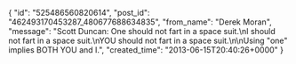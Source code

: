  {
   "id": "525486560820614",
   "post_id": "462493170453287_480677688634835",
   "from_name": "Derek Moran",
   "message": "Scott Duncan: One should not fart in a space suit.\nI should not fart in a space suit.\nYOU should not fart in a space suit.\n\nUsing \"one\" implies BOTH YOU and I.",
   "created_time": "2013-06-15T20:40:26+0000"
 }
